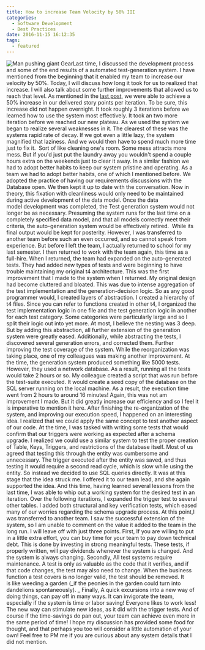 ```yaml
---
title: How to increase Team Velocity by 50% III
categories:
  - Software Development
  - Best Practices
date: 2016-11-15 16:12:35
tags:
  - featured
---
```


![Man pushing giant Gear](/img/post_img/clipart_gear.jpg)Last time, I discussed the development process and some of the end results of a automated test-generation system. I have mentioned from the beginning that it enabled my team to increase our velocity by 50%. Today, I will discuss how long it took for us to realized that increase. I will also talk about some further improvements that allowed us to reach that level. As mentioned in the [last post](/2016/11/08/how-to-increase-team-velocity-by-50-ii/), we were able to achieve a 50% increase in our delivered story points per iteration. To be sure, this increase did not happen overnight. It took roughly 3 iterations before we learned how to use the system most effectively. It took an two more iteration before we reached our new plateau. As we used the system we began to realize several weaknesses in it. The clearest of these was the systems rapid rate of decay. If we got even a little lazy, the system magnified that laziness. And we would then have to spend much more time just to fix it.  Sort of like cleaning one's room. Some mess attracts more mess. But if you'd just put the laundry away you wouldn't spend a couple hours extra on the weekends just to clear it away. In a similar fashion we had to adopt better habits to keep our system pristine and operating. As a team we had to adopt better habits, one of which I mentioned before. We adopted the practice of having our requirements discussions with the Database open. We then kept it up to date with the conversation. Now in theory, this fixation with cleanliness would only need to be maintained during active development of the data model. Once the data model development was completed, the Test generation system would not longer be as necessary. Presuming the system runs for the last time on a completely specified data model, and that all models correctly meet their criteria, the auto-generation system would be effectively retired.  While its final output would be kept for posterity. However, I was transferred to another team before such an even occurred, and so cannot speak from experience. But before I left the team, I actually returned to school for my last semester. I then returned to work with the team again, this time as a full-hire. When I returned, the team had expanded on the auto-generated tests. They had added new types of tests and were beginning to have trouble maintaining my original t4 architecture. This was the first improvement that I made to the system when I returned. My original design had become cluttered and bloated. This was due to intense aggregation of the test implementation and the generation-decision logic. So as any good programmer would, I created layers of abstraction. I created a hierarchy of t4 files. Since you can refer to functions created in other t4, I organized the test implementation logic in one file and the test generation logic in another for each test category. Some categories were particularly large and so I split their logic out into yet more. At most, I believe the nesting was 3 deep. But by adding this abstraction, all further extension of the generation system were greatly eased. Additionally, while abstracting the tests, I discovered several generation errors, and corrected them. Further improving the test coverage of the system. While the reorganization was taking place, one of my colleagues was making another improvement. At the time, the generation system produced something like 5000 tests. However, they used a network database. As a result, running all the tests would take 2 hours or so. My colleague created a script that was run before the test-suite executed. It would create a seed copy of the database on the SQL server running on the local machine. As a result, the execution time went from 2 hours to around 16 minutes! Again, this was not am improvement I made. But it did greatly increase our efficiency and so I feel it is imperative to mention it here. After finishing the re-organization of the system, and improving our execution speed, I happened on an interesting idea. I realized that we could apply the same concept to test another aspect of our code. At the time, I was tasked with writing some tests that would confirm that our triggers were working as expected after a schema upgrade. I realized we could use a similar system to test the proper creation of Table, Keys, Triggers, and restrictions of the database itself. Most of us agreed that testing this through the entity was cumbersome and unnecessary. The trigger executed after the entity was saved, and thus testing it would require a second read cycle, which is slow while using the entity. So instead we decided to use SQL queries directly. It was at this stage that the idea struck me. I offered it to our team lead, and she again supported the idea. And this time, having learned several lessons from the last time, I was able to whip out a working system for the desired test in an iteration. Over the following iterations, I expanded the trigger test to several other tables. I added both structural and key verification tests, which eased many of our worries regarding the schema upgrade process. At this point,I was transferred to another team. I saw the successful extension of the system, so I am unable to comment on the value it added to the team in the long run. I will leave off with just three points. First, If you are willing to put in a little extra effort, you can buy time for your team to pay down technical debt. This is done by investing in strong meaningful tests. These tests, if properly written, will pay dividends whenever the system is changed. And the system is always changing. Secondly, All test systems require maintenance. A test is only as valuable as the code that it verifies, and if that code changes, the test may also need to change. When the business function a test covers is no longer valid, the test should be removed. It is like weeding a garden (_if the peonies in the garden could turn into dandelions spontaneously). _ Finally, A quick excursions into a new way of doing things, can pay off in many ways. It can invigorate the team, especially if the system is time or labor saving! Everyone likes to work less! The new way can stimulate new ideas, as it did with the trigger tests. And of course if the time-savings do pan out, your team can achieve even more in the same period of time! I hope my discussion has provided some food for thought, and that perhaps you too will consider a little automation of your own! Feel free to PM me if you are curious about any system details that I did not mention.